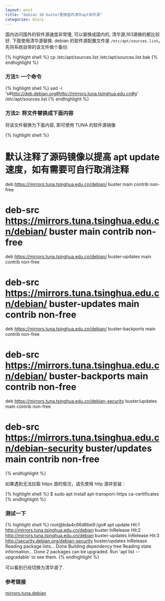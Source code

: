```yaml
---
layout: post
title: "debian 10 buster更换国内清华apt软件源"
categories: diary
---
```


国内访问国外的软件源速度非常慢, 可以替换成国内的, 清华源,163源做的都比较好. 下面使用清华源替换. debian 的软件源配置文件是 `/etc/apt/sources.list`。先将系统自带的该文件做个备份:

{% highlight shell %}
cp /etc/apt/sources.list /etc/apt/sources.list.bak
{% endhighlight %}

### 方法1: 一个命令

{% highlight shell %}
sed -i 's#http://deb.debian.org#http://mirrors.tuna.tsinghua.edu.cn#g' /etc/apt/sources.list
{% endhighlight %}

### 方法2: 将文件替换成下面内容

将该文件替换为下面内容, 即可使用 TUNA 的软件源镜像

{% highlight shell %}
# 默认注释了源码镜像以提高 apt update 速度，如有需要可自行取消注释
deb https://mirrors.tuna.tsinghua.edu.cn/debian/ buster main contrib non-free
# deb-src https://mirrors.tuna.tsinghua.edu.cn/debian/ buster main contrib non-free
deb https://mirrors.tuna.tsinghua.edu.cn/debian/ buster-updates main contrib non-free
# deb-src https://mirrors.tuna.tsinghua.edu.cn/debian/ buster-updates main contrib non-free
deb https://mirrors.tuna.tsinghua.edu.cn/debian/ buster-backports main contrib non-free
# deb-src https://mirrors.tuna.tsinghua.edu.cn/debian/ buster-backports main contrib non-free
deb https://mirrors.tuna.tsinghua.edu.cn/debian-security buster/updates main contrib non-free
# deb-src https://mirrors.tuna.tsinghua.edu.cn/debian-security buster/updates main contrib non-free
{% endhighlight %}

如果遇到无法拉取 https 源的情况，请先使用 http 源并安装：

{% highlight shell %}
$ sudo apt install apt-transport-https ca-certificates
{% endhighlight %}

### 测试一下

{% highlight shell %}
root@bda4c66d6be9:/go# apt update
Hit:1 http://mirrors.tuna.tsinghua.edu.cn/debian buster InRelease
Hit:2 http://mirrors.tuna.tsinghua.edu.cn/debian buster-updates InRelease
Hit:3 http://security.debian.org/debian-security buster/updates InRelease
Reading package lists... Done
Building dependency tree
Reading state information... Done
2 packages can be upgraded. Run 'apt list --upgradable' to see them.
{% endhighlight %}

可以看到已经切换为清华源了.

### 参考链接

[mirrors.tuna.debian](https://mirrors.tuna.tsinghua.edu.cn/help/debian/)